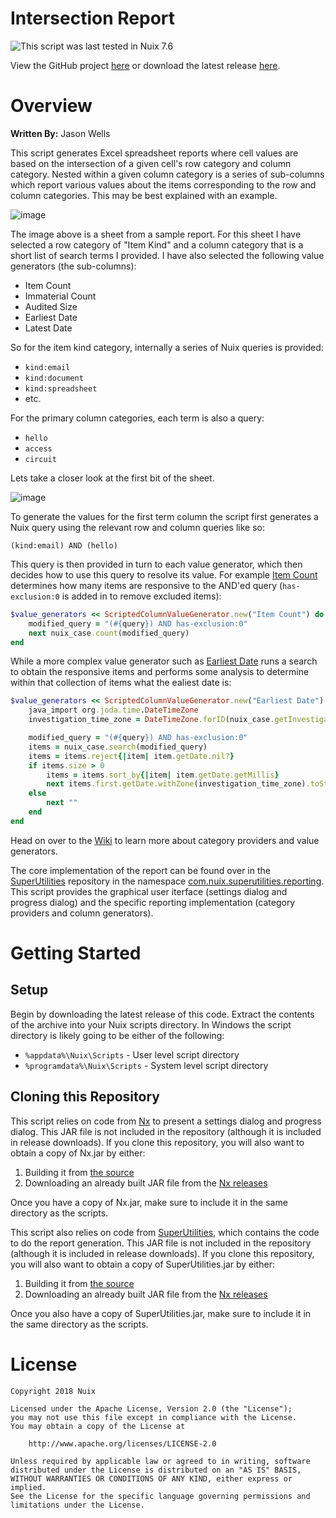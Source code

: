 Intersection Report
===================

![This script was last tested in Nuix 7.6](https://img.shields.io/badge/Script%20Tested%20in%20Nuix-7.6-green.svg)

View the GitHub project [here](https://github.com/Nuix/Intersection-Report) or download the latest release [here](https://github.com/Nuix/Intersection-Report/releases).

# Overview

**Written By:** Jason Wells

This script generates Excel spreadsheet reports where cell values are based on the intersection of a given cell's row category and column category.  Nested within a given column category is a series of sub-columns which report various values about the items corresponding to the row and column categories.  This may be best explained with an example.

![image](https://user-images.githubusercontent.com/11775738/50987968-e54f4f80-14bf-11e9-83f7-fe5c7976509d.png)

The image above is a sheet from a sample report.  For this sheet I have selected a row category of "Item Kind" and a column category that is a short list of search terms I provided.  I have also selected the following value generators (the sub-columns):
- Item Count
- Immaterial Count
- Audited Size
- Earliest Date
- Latest Date

So for the item kind category, internally a series of Nuix queries is provided:
- `kind:email`
- `kind:document`
- `kind:spreadsheet`
- etc.

For the primary column categories, each term is also a query:
- `hello`
- `access`
- `circuit`

Lets take a closer look at the first bit of the sheet.

![image](https://user-images.githubusercontent.com/11775738/50988520-b639dd80-14c1-11e9-834e-8197d6709cca.png)

To generate the values for the first term column the script first generates a Nuix query using the relevant row and column queries like so:

`(kind:email) AND (hello)`

This query is then provided in turn to each value generator, which then decides how to use this query to resolve its value.  For example [Item Count](https://github.com/Nuix/Intersection-Report/blob/master/Ruby/IntersectionReport.nuixscript/ValueGenerators/ItemCountGenerator.rb) determines how many items are responsive to the AND'ed query (`has-exclusion:0` is added in to remove excluded items):

```ruby
$value_generators << ScriptedColumnValueGenerator.new("Item Count") do |nuix_case,query|
	modified_query = "(#{query}) AND has-exclusion:0"
	next nuix_case.count(modified_query)
end
```

While a more complex value generator such as [Earliest Date](https://github.com/Nuix/Intersection-Report/blob/master/Ruby/IntersectionReport.nuixscript/ValueGenerators/EarliestDateGenerator.rb) runs a search to obtain the responsive items and performs some analysis to determine within that collection of items what the ealiest date is:

```ruby
$value_generators << ScriptedColumnValueGenerator.new("Earliest Date") do |nuix_case,query|
	java_import org.joda.time.DateTimeZone
	investigation_time_zone = DateTimeZone.forID(nuix_case.getInvestigationTimeZone)

	modified_query = "(#{query}) AND has-exclusion:0"
	items = nuix_case.search(modified_query)
	items = items.reject{|item| item.getDate.nil?}
	if items.size > 0
		items = items.sort_by{|item| item.getDate.getMillis}
		next items.first.getDate.withZone(investigation_time_zone).toString("YYYY/MM/dd")
	else
		next ""
	end
end
```

Head on over to the [Wiki](https://github.com/Nuix/Intersection-Report/wiki) to learn more about category providers and value generators.

The core implementation of the report can be found over in the [SuperUtilities](https://github.com/Nuix/SuperUtilities) repository in the namespace [com.nuix.superutilities.reporting](https://github.com/Nuix/SuperUtilities/tree/master/Java/src/main/java/com/nuix/superutilities/reporting).  This script provides the graphical user iterface (settings dialog and progress dialog) and the specific reporting implementation (category providers and column generators).

# Getting Started

## Setup

Begin by downloading the latest release of this code.  Extract the contents of the archive into your Nuix scripts directory.  In Windows the script directory is likely going to be either of the following:

- `%appdata%\Nuix\Scripts` - User level script directory
- `%programdata%\Nuix\Scripts` - System level script directory

## Cloning this Repository

This script relies on code from [Nx](https://github.com/Nuix/Nx) to present a settings dialog and progress dialog.  This JAR file is not included in the repository (although it is included in release downloads).  If you clone this repository, you will also want to obtain a copy of Nx.jar by either:
1. Building it from [the source](https://github.com/Nuix/Nx)
2. Downloading an already built JAR file from the [Nx releases](https://github.com/Nuix/Nx/releases)

Once you have a copy of Nx.jar, make sure to include it in the same directory as the scripts.

This script also relies on code from [SuperUtilities](https://github.com/Nuix/SuperUtilities), which contains the code to do the report generation.  This JAR file is not included in the repository (although it is included in release downloads).  If you clone this repository, you will also want to obtain a copy of SuperUtilities.jar by either:
1. Building it from [the source](https://github.com/Nuix/SuperUtilities)
2. Downloading an already built JAR file from the [Nx releases](https://github.com/Nuix/SuperUtilities/releases)

Once you also have a copy of SuperUtilities.jar, make sure to include it in the same directory as the scripts.

# License

```
Copyright 2018 Nuix

Licensed under the Apache License, Version 2.0 (the "License");
you may not use this file except in compliance with the License.
You may obtain a copy of the License at

    http://www.apache.org/licenses/LICENSE-2.0

Unless required by applicable law or agreed to in writing, software
distributed under the License is distributed on an "AS IS" BASIS,
WITHOUT WARRANTIES OR CONDITIONS OF ANY KIND, either express or implied.
See the License for the specific language governing permissions and
limitations under the License.
```